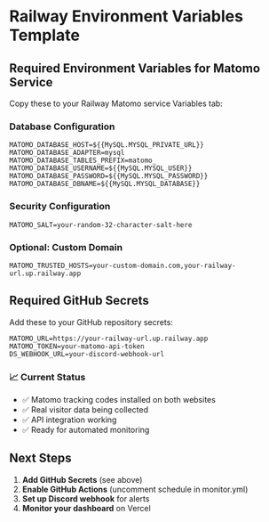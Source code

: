 # Railway Environment Variables Template

## Required Environment Variables for Matomo Service

Copy these to your Railway Matomo service Variables tab:

### Database Configuration
```
MATOMO_DATABASE_HOST=${{MySQL.MYSQL_PRIVATE_URL}}
MATOMO_DATABASE_ADAPTER=mysql
MATOMO_DATABASE_TABLES_PREFIX=matomo_
MATOMO_DATABASE_USERNAME=${{MySQL.MYSQL_USER}}
MATOMO_DATABASE_PASSWORD=${{MySQL.MYSQL_PASSWORD}}
MATOMO_DATABASE_DBNAME=${{MySQL.MYSQL_DATABASE}}
```

### Security Configuration
```
MATOMO_SALT=your-random-32-character-salt-here
```

### Optional: Custom Domain
```
MATOMO_TRUSTED_HOSTS=your-custom-domain.com,your-railway-url.up.railway.app
```

## Required GitHub Secrets

Add these to your GitHub repository secrets:

```
MATOMO_URL=https://your-railway-url.up.railway.app
MATOMO_TOKEN=your-matomo-api-token
DS_WEBHOOK_URL=your-discord-webhook-url
```

### 📈 **Current Status**
- ✅ Matomo tracking codes installed on both websites
- ✅ Real visitor data being collected
- ✅ API integration working
- ✅ Ready for automated monitoring

## Next Steps

1. **Add GitHub Secrets** (see above)
2. **Enable GitHub Actions** (uncomment schedule in monitor.yml)
3. **Set up Discord webhook** for alerts
4. **Monitor your dashboard** on Vercel